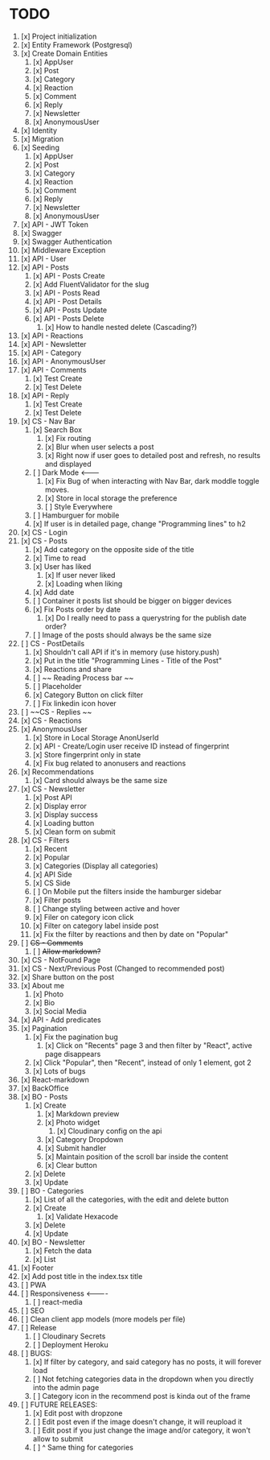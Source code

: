 # TODO

1. [x] Project initialization
2. [x] Entity Framework (Postgresql)
3. [x] Create Domain Entities
   1. [x]  AppUser
   2. [x]  Post
   3. [x]  Category
   4. [x]  Reaction
   5. [x]  Comment
   6. [x]  Reply
   7. [x]  Newsletter
   8. [x]  AnonymousUser
4. [x] Identity
5. [x] Migration
6. [x] Seeding
   1. [x]  AppUser
   2. [x]  Post
   3. [x]  Category
   4. [x]  Reaction
   5. [x]  Comment
   6. [x]  Reply
   7. [x]  Newsletter
   8. [x]  AnonymousUser
7. [x] API - JWT Token
8. [x] Swagger
9. [x] Swagger Authentication
10. [x] Middleware Exception
11. [x] API - User
12. [x] API - Posts
    1.  [x] API - Posts Create
    2.  [x] Add FluentValidator for the slug
    3.  [x] API - Posts Read    
    4.  [x] API - Post Details
    5.  [x] API - Posts Update
    6.  [x] API - Posts Delete
        1.  [x] How to handle nested delete (Cascading?)
13. [x] API - Reactions
14. [x] API - Newsletter
15. [x] API - Category
16. [x] API - AnonymousUser
17. [x] API - Comments
    1.  [x] Test Create
    2.  [x] Test Delete
18. [x] API - Reply
    1.  [x] Test Create 
    2.  [x] Test Delete
19. [x] CS - Nav Bar
    1.  [x] Search Box
        1.  [x] Fix routing
        2.  [x] Blur when user selects a post 
        3.  [x] Right now if user goes to detailed post and refresh, no results and displayed
    2.  [ ] Dark Mode <---
        1.  [x] Fix Bug of when interacting with Nav Bar, dark moddle toggle moves.
        2.  [x] Store in local storage the preference
        3.  [ ] Style Everywhere
    3.  [ ] Hamburguer for mobile
    4.  [x] If user is in detailed page, change "Programming lines" to h2
20. [x] CS - Login  
21. [x] CS - Posts
    1.  [x] Add category on the opposite side of the title 
    2.  [x] Time to read
    3.  [x] User has liked
        1.  [x] If user never liked
        2.  [x] Loading when liking
    4.  [x] Add date
    5.  [ ] Container it posts list should be bigger on bigger devices
    6.  [x] Fix Posts order by date
        1.  [x] Do I really need to pass a querystring for the publish date order?
    7.  [ ] Image of the posts should always be the same size
22. [ ] CS - PostDetails
    1.  [x] Shouldn't call API if it's in memory (use history.push)
    2.  [x] Put in the title "Programming Lines - Title of the Post"
    3.  [x] Reactions and share
    4.  [ ] ~~ Reading Process bar ~~
    5.  [ ] Placeholder
    6.  [x] Category Button on click filter
    7.  [ ] Fix linkedin icon hover
23. [ ] ~~CS - Replies ~~
24. [x] CS - Reactions
25. [x] AnonymousUser 
    1.  [x] Store in Local Storage AnonUserId  
    2.  [x] API - Create/Login user receive ID instead of fingerprint 
    3.  [x] Store fingerprint only in state
    4.  [x] Fix bug related to anonusers and reactions
26. [x] Recommendations
    1.  [x] Card should always be the same size
27. [x] CS - Newsletter
    1.  [x] Post API
    2.  [x] Display error
    3.  [x] Display success
    4.  [x] Loading button
    5.  [x] Clean form on submit
28. [x] CS - Filters
    1.  [x] Recent
    2.  [x] Popular
    3.  [x] Categories (Display all categories)
    4.  [x] API Side
    5.  [x] CS Side
    6.  [ ] On Mobile put the filters inside the hamburger sidebar
    7.  [x] Filter posts
    8.  [ ] Change styling between active and hover
    9.  [x] Filer on category icon click
    10. [x] Filter on category label inside post
    11. [x] Fix the filter by reactions and then by date on "Popular"
29. [ ] ~~CS - Comments~~
    1.  [ ] ~~Allow markdown?~~
30. [x] CS - NotFound Page
31. [x] CS - Next/Previous Post (Changed to recommended post)
32. [x] Share button on the post
33. [x] About me
    1.  [x] Photo
    2.  [x] Bio
    3.  [x] Social Media
34. [x] API - Add predicates
35. [x] Pagination
    1.  [x] Fix the pagination bug
        1.  [x] Click on "Recents" page 3 and then filter by "React", active page disappears
    2.  [x] Click "Popular", then "Recent", instead of only 1 element, got 2
    3.  [x] Lots of bugs
36. [x] React-markdown
37. [x] BackOffice
38. [x] BO - Posts
    1.  [x] Create
        1.  [x] Markdown preview
        2.  [x] Photo widget
            1.  [x] Cloudinary config on the api
        3.  [x] Category Dropdown
        4.  [x] Submit handler
        5.  [x] Maintain position of the scroll bar inside the content
        6.  [x] Clear button
    2.  [x] Delete
    3.  [x] Update
39. [ ] BO - Categories
    1.  [x] List of all the categories, with the edit and delete button
    2.  [x] Create
        1.  [x] Validate Hexacode
    3.  [x] Delete
    4.  [x] Update
40. [x] BO - Newsletter
    1.  [x] Fetch the data
    2.  [x] List
41. [x] Footer
42. [x] Add post title in the index.tsx title
43. [ ] PWA
44. [ ] Responsiveness <----
    1.  [ ] react-media
45. [ ] SEO
46. [ ] Clean client app models (more models per file)
47. [ ] Release
    1.  [ ] Cloudinary Secrets
	2.  [ ] Deployment Heroku
48. [ ] BUGS:
    1.  [x] If filter by category, and said category has no posts, it will forever load
    2.  [ ] Not fetching categories data in the dropdown when you directly into the admin page
	3.  [ ] Category icon in the recommend post is kinda out of the frame
49. [ ] FUTURE RELEASES:
    1.  [x] Edit post with dropzone
    2.  [ ] Edit post even if the image doesn't change, it will reupload it
    3.  [ ] Edit post if you just change the image and/or category, it won't allow to submit
    4.  [ ] ^ Same thing for categories

